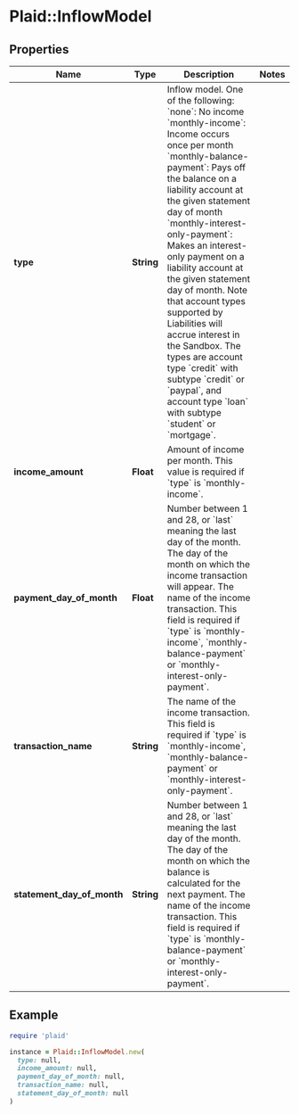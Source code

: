# Plaid::InflowModel

## Properties

| Name | Type | Description | Notes |
| ---- | ---- | ----------- | ----- |
| **type** | **String** | Inflow model. One of the following:  &#x60;none&#x60;: No income &#x60;monthly-income&#x60;: Income occurs once per month &#x60;monthly-balance-payment&#x60;: Pays off the balance on a liability account at the given statement day of month &#x60;monthly-interest-only-payment&#x60;: Makes an interest-only payment on a liability account at the given statement day of month. Note that account types supported by Liabilities will accrue interest in the Sandbox. The types are account type &#x60;credit&#x60; with subtype &#x60;credit&#x60; or &#x60;paypal&#x60;, and account type &#x60;loan&#x60; with subtype &#x60;student&#x60; or &#x60;mortgage&#x60;. |  |
| **income_amount** | **Float** | Amount of income per month. This value is required if &#x60;type&#x60; is &#x60;monthly-income&#x60;. |  |
| **payment_day_of_month** | **Float** | Number between 1 and 28, or &#x60;last&#x60; meaning the last day of the month. The day of the month on which the income transaction will appear. The name of the income transaction. This field is required if &#x60;type&#x60; is &#x60;monthly-income&#x60;, &#x60;monthly-balance-payment&#x60; or &#x60;monthly-interest-only-payment&#x60;. |  |
| **transaction_name** | **String** | The name of the income transaction. This field is required if &#x60;type&#x60; is &#x60;monthly-income&#x60;, &#x60;monthly-balance-payment&#x60; or &#x60;monthly-interest-only-payment&#x60;. |  |
| **statement_day_of_month** | **String** | Number between 1 and 28, or &#x60;last&#x60; meaning the last day of the month. The day of the month on which the balance is calculated for the next payment. The name of the income transaction. This field is required if &#x60;type&#x60; is &#x60;monthly-balance-payment&#x60; or &#x60;monthly-interest-only-payment&#x60;. |  |

## Example

```ruby
require 'plaid'

instance = Plaid::InflowModel.new(
  type: null,
  income_amount: null,
  payment_day_of_month: null,
  transaction_name: null,
  statement_day_of_month: null
)
```

